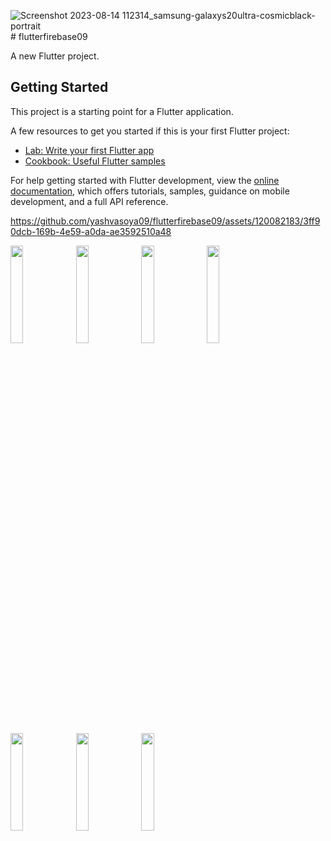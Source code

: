 ![Screenshot 2023-08-14 112314_samsung-galaxys20ultra-cosmicblack-portrait](https://github.com/yashvasoya09/flutterfirebase09/assets/120082183/0f913514-fbe6-4bd0-a52c-e787c32bd19c)# flutterfirebase09

A new Flutter project.

## Getting Started

This project is a starting point for a Flutter application.

A few resources to get you started if this is your first Flutter project:

- [Lab: Write your first Flutter app](https://docs.flutter.dev/get-started/codelab)
- [Cookbook: Useful Flutter samples](https://docs.flutter.dev/cookbook)

For help getting started with Flutter development, view the
[online documentation](https://docs.flutter.dev/), which offers tutorials,
samples, guidance on mobile development, and a full API reference.



https://github.com/yashvasoya09/flutterfirebase09/assets/120082183/3ff90dcb-169b-4e59-a0da-ae3592510a48



<p>
<img src = "https://github.com/yashvasoya09/flutterfirebase09/assets/120082183/a4478fe0-a7d2-4cff-b039-dc37d38f1d94" height="20%"width="20%">
<img src = "https://github.com/yashvasoya09/flutterfirebase09/assets/120082183/3934235a-a749-4eb8-b6fc-04d6e413df75" height="20%"width="20%">
<img src = "https://github.com/yashvasoya09/flutterfirebase09/assets/120082183/de82cc27-0d29-4b7f-b89e-d3049a9ef238" height="20%"width="20%">
<img src = "https://github.com/yashvasoya09/flutterfirebase09/assets/120082183/8e962f59-0dc9-48ed-a8ea-eb92ece896ad" height="20%"width="20%">
<img src = "https://github.com/yashvasoya09/flutterfirebase09/assets/120082183/23f74339-bcc4-448e-abae-4365daa3eb4d" height="20%"width="20%">
<img src = "https://github.com/yashvasoya09/flutterfirebase09/assets/120082183/6f246791-51eb-46f5-9f18-3ee61744b1ac" height="20%"width="20%">
<img src = "https://github.com/yashvasoya09/flutterfirebase09/assets/120082183/23c316ae-ffc8-46d6-8cf9-16fac805e1e2" height="20%"width="20%"> 
</p>
